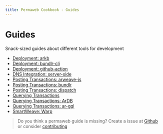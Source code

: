 ```yaml
---
title: Permaweb Cookbook - Guides
---
```


# Guides

Snack-sized guides about different tools for development

- [Deployment: arkb](deployment/arkb.md)
- [Deployment: bundlr-cli](deployment/bundlr-cli.md)
- [Deployment: github-action](deployment/github-action.md)
- [DNS Integration: server-side](dns-integration/server-side.md)
- [Posting Transactions: arweave-js](posting-transactions/arweave-js.md)
- [Posting Transactions: bundlr](posting-transactions/bundlr.md)
- [Posting Transactions: dispatch](posting-transactions/dispatch.md)
- [Querying Transactions](querying-arweave/queryingArweave.md)
- [Querying Transactions: ArDB](querying-arweave/ardb.md)
- [Querying Transactions: ar-gql](querying-arweave/ar-gql.md)
- [SmartWeave: Warp](smartweave/warp/README.md)


> Do you think a permaweb guide is missing? Create a issue at [Github](https://github.com/twilson63/permaweb-cookbook/issues) or consider [contributing](../getting-started/contributing.md) 